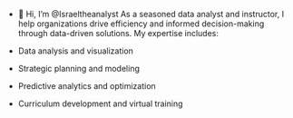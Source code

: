 - 👋 Hi, I’m @Israeltheanalyst
As a seasoned data analyst and instructor, I help organizations drive efficiency and informed decision-making through data-driven solutions. My expertise includes:

- Data analysis and visualization
- Strategic planning and modeling
- Predictive analytics and optimization
- Curriculum development and virtual training

<!---
Israeltheanalyst/Israeltheanalyst is a ✨ special ✨ repository because its `README.md` (this file) appears on your GitHub profile.
You can click the Preview link to take a look at your changes.
--->
